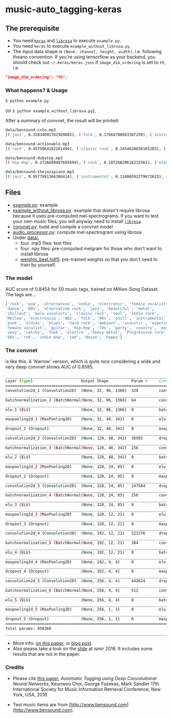 # music-auto_tagging-keras

## The prerequisite
* You need [`keras`](http://keras.io) and [`librosa`](http://librosa.github.io/librosa/) to execute `example.py`.
* You need `keras` to execute `example_without_librosa.py`.
* The input data shape is `(None, channel, height, width)`, i.e. following theano convention. If you're using tensorflow as your backend, you should check out `~/.keras/keras.json` if `image_dim_ordering` is set to `th`, i.e.
```json
"image_dim_ordering": "th",
```

### What happens? & Usage
```bash
$ python example.py
```
(or `$ python example_without_librosa.py`),

After a summary of convnet, the result will be printed:
``` bash
data/bensound-cute.mp3
[('jazz', 0.32834091782569885), ('folk', 0.17664788663387299), ('instrumental', 0.1569863110780716), ('guitar', 0.10749899595975876), ('acoustic', 0.08458312600851059), ('female vocalists', 0.06621211022138596), ('indie', 0.0627480000257492), ('chillout', 0.05570304021239281), ('rock', 0.04766707867383957), ('pop', 0.04348916560411453)]

data/bensound-actionable.mp3
[('rock', 0.4575064182281494), ('classic rock', 0.3454620838165283), ('punk', 0.23092204332351685), ('60s', 0.11653172969818115), ('70s', 0.11155932396650314), ('hard rock', 0.10467251390218735), ('indie', 0.1011115238070488), ('80s', 0.09881759434938431), ('alternative', 0.0769491195678711), ('Progressive rock', 0.0754147469997406)]

data/bensound-dubstep.mp3
[('Hip-Hop', 0.1726689487695694), ('rock', 0.10726829618215561), ('electronic', 0.10054843127727509), ('female vocalists', 0.07955039292573929), ('pop', 0.07343248277902603), ('alternative', 0.05530229210853577), ('indie', 0.04597167670726776), ('rnb', 0.04486352205276489), ('80s', 0.031885139644145966), ('90s', 0.02957077883183956)]

data/bensound-thejazzpiano.mp3
[('jazz', 0.9577991366386414), ('instrumental', 0.11406592279672623), ('guitar', 0.03199296444654465), ('rock', 0.024645458906888962), ('blues', 0.02134867012500763), ('chillout', 0.013597516342997551), ('easy listening', 0.013440641574561596), ('folk', 0.013292261399328709), ('oldies', 0.011634128168225288), ('country', 0.011065035127103329)]
```

## Files
* [example.py](https://github.com/keunwoochoi/music-auto_tagging-keras/blob/master/example.py): example
* [example_without_librosa.py](https://github.com/keunwoochoi/music-auto_tagging-keras/blob/master/example_without_librosa.py): example that doesn't require librosa because it uses pre-computed mel-spectrograms. If you want to test your own music files, you will anyway need to install [`librosa`](http://librosa.github.io/librosa/).
* [convnet.py](https://github.com/keunwoochoi/music-auto_tagging-keras/blob/master/convnet.py): build and compile a convnet model
* [audio_processor.py](https://github.com/keunwoochoi/music-auto_tagging-keras/blob/master/audio_processor.py): compute mel-spectrogram using librosa
* Under [data/](https://github.com/keunwoochoi/music-auto_tagging-keras/tree/master/data),
  - four .mp3 files: test files
  - four .npy files: pre-computed melgram for those who don't want to install librosa
  - [weights_best.hdf5](https://github.com/keunwoochoi/music-auto_tagging-keras/blob/master/data/weights_best.hdf5): pre-trained weights so that you don't need to train by yourself.

### The model
AUC score of 0.8454 for 50 music tags, trained on Million-Song Dataset.
The tags are...
```python
['rock', 'pop', 'alternative', 'indie', 'electronic', 'female vocalists', 
'dance', '00s', 'alternative rock', 'jazz', 'beautiful', 'metal', 
'chillout', 'male vocalists', 'classic rock', 'soul', 'indie rock',
'Mellow', 'electronica', '80s', 'folk', '90s', 'chill', 'instrumental',
'punk', 'oldies', 'blues', 'hard rock', 'ambient', 'acoustic', 'experimental',
'female vocalist', 'guitar', 'Hip-Hop', '70s', 'party', 'country', 'easy listening',
'sexy', 'catchy', 'funk', 'electro' ,'heavy metal', 'Progressive rock',
'60s', 'rnb', 'indie pop', 'sad', 'House', 'happy']
```

### The convnet
is like this. A 'Narrow' version, which is quite nice considering a wide and very deep convnet shows AUC of 0.8595.
```bash
____________________________________________________________________________________________________
Layer (type)                     Output Shape          Param #     Connected to
====================================================================================================
convolution2d_1 (Convolution2D)  (None, 32, 96, 1366)  320         convolution2d_input_1[0][0]
____________________________________________________________________________________________________
batchnormalization_2 (BatchNormal(None, 32, 96, 1366)  64          convolution2d_1[0][0]
____________________________________________________________________________________________________
elu_1 (ELU)                      (None, 32, 96, 1366)  0           batchnormalization_2[0][0]
____________________________________________________________________________________________________
maxpooling2d_1 (MaxPooling2D)    (None, 32, 48, 341)   0           elu_1[0][0]
____________________________________________________________________________________________________
dropout_1 (Dropout)              (None, 32, 48, 341)   0           maxpooling2d_1[0][0]
____________________________________________________________________________________________________
convolution2d_2 (Convolution2D)  (None, 128, 48, 341)  36992       dropout_1[0][0]
____________________________________________________________________________________________________
batchnormalization_3 (BatchNormal(None, 128, 48, 341)  256         convolution2d_2[0][0]
____________________________________________________________________________________________________
elu_2 (ELU)                      (None, 128, 48, 341)  0           batchnormalization_3[0][0]
____________________________________________________________________________________________________
maxpooling2d_2 (MaxPooling2D)    (None, 128, 24, 85)   0           elu_2[0][0]
____________________________________________________________________________________________________
dropout_2 (Dropout)              (None, 128, 24, 85)   0           maxpooling2d_2[0][0]
____________________________________________________________________________________________________
convolution2d_3 (Convolution2D)  (None, 128, 24, 85)   147584      dropout_2[0][0]
____________________________________________________________________________________________________
batchnormalization_4 (BatchNormal(None, 128, 24, 85)   256         convolution2d_3[0][0]
____________________________________________________________________________________________________
elu_3 (ELU)                      (None, 128, 24, 85)   0           batchnormalization_4[0][0]
____________________________________________________________________________________________________
maxpooling2d_3 (MaxPooling2D)    (None, 128, 12, 21)   0           elu_3[0][0]
____________________________________________________________________________________________________
dropout_3 (Dropout)              (None, 128, 12, 21)   0           maxpooling2d_3[0][0]
____________________________________________________________________________________________________
convolution2d_4 (Convolution2D)  (None, 192, 12, 21)   221376      dropout_3[0][0]
____________________________________________________________________________________________________
batchnormalization_5 (BatchNormal(None, 192, 12, 21)   384         convolution2d_4[0][0]
____________________________________________________________________________________________________
elu_4 (ELU)                      (None, 192, 12, 21)   0           batchnormalization_5[0][0]
____________________________________________________________________________________________________
maxpooling2d_4 (MaxPooling2D)    (None, 192, 4, 4)     0           elu_4[0][0]
____________________________________________________________________________________________________
dropout_4 (Dropout)              (None, 192, 4, 4)     0           maxpooling2d_4[0][0]
____________________________________________________________________________________________________
convolution2d_5 (Convolution2D)  (None, 256, 4, 4)     442624      dropout_4[0][0]
____________________________________________________________________________________________________
batchnormalization_6 (BatchNormal(None, 256, 4, 4)     512         convolution2d_5[0][0]
____________________________________________________________________________________________________
elu_5 (ELU)                      (None, 256, 4, 4)     0           batchnormalization_6[0][0]
____________________________________________________________________________________________________
maxpooling2d_5 (MaxPooling2D)    (None, 256, 1, 1)     0           elu_5[0][0]
____________________________________________________________________________________________________
dropout_5 (Dropout)              (None, 256, 1, 1)     0           maxpooling2d_5[0][0]
====================================================================================================
Total params: 850368
____________________________________________________________________________________________________
```
* More info: [on this paper](https://arxiv.org/abs/1606.00298), or [blog post](https://keunwoochoi.wordpress.com/2016/06/02/paper-is-out-automatic-tagging-using-deep-convolutional-neural-networks/).
* Also please take a look on the [slide](https://github.com/keunwoochoi/music-auto_tagging-keras/blob/master/slide-ismir-2016.pdf) at ismir 2016. It includes some results that are not in the paper.

### Credits
* Please cite [this paper](https://scholar.google.co.kr/citations?view_op=view_citation&hl=en&user=ZrqdSu4AAAAJ&citation_for_view=ZrqdSu4AAAAJ:3fE2CSJIrl8C), *Automatic Tagging using Deep Convolutional Neural Networks*, Keunwoo Choi, George Fazekas, Mark Sandler
17th International Society for Music Information Retrieval Conference, New York, USA, 2016

* Test music items are from [http://www.bensound.com](http://www.bensound.com).

